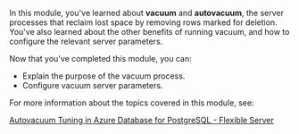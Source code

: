 In this module, you've learned about **vacuum** and **autovacuum**, the server processes that reclaim lost space by removing rows marked for deletion. You've also learned about the other benefits of running vacuum, and how to configure the relevant server parameters.

Now that you've completed this module, you can:

- Explain the purpose of the vacuum process.
- Configure vacuum server parameters.

For more information about the topics covered in this module, see:

[Autovacuum Tuning in Azure Database for PostgreSQL - Flexible Server](/azure/postgresql/flexible-server/how-to-autovacuum-tuning)
